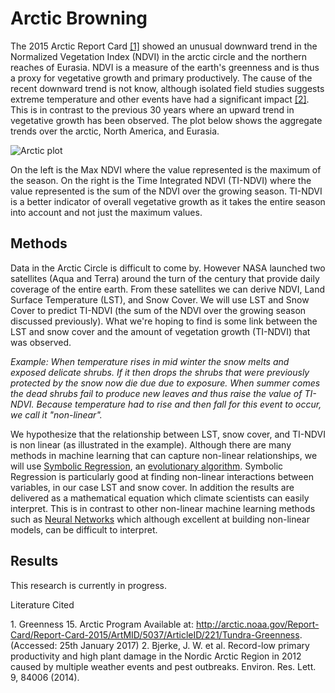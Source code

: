 # Arctic Browning
The 2015 Arctic Report Card [[1]](#lc-1)</a> showed an unusual downward trend in the Normalized Vegetation Index (NDVI) in the arctic circle and the northern reaches of Eurasia. NDVI is a measure of the earth's greenness and is thus a proxy for vegetative growth and primary productively. The cause of the recent downward trend is not know, although isolated field studies suggests extreme temperature and other events have had a significant impact [[2]](#lc-2). This is in contrast to the previous 30 years where an upward trend in vegetative growth has been observed. The plot below shows the aggregate trends over the arctic, North America, and Eurasia.

![Arctic plot](https://cfusting.github.io/img/portfolio/arctic-trends.png)


On the left is the Max NDVI where the value represented is the maximum of the season. On the right is the Time Integrated NDVI (TI-NDVI) where the value represented is the sum of the NDVI over the growing season. TI-NDVI is a better indicator of overall vegetative growth as it takes the entire season into account and not just the maximum values.

## Methods
Data in the Arctic Circle is difficult to come by. However NASA launched two satellites (Aqua and Terra) around the turn of the century that provide daily coverage of the entire earth. From these satellites we can derive NDVI, Land Surface Temperature (LST), and Snow Cover. We will use LST and Snow Cover to predict TI-NDVI (the sum of the NDVI over the growing season discussed previously). What we're hoping to find is some link between the LST and snow cover and the amount of vegetation growth (TI-NDVI) that was observed.

*Example: When temperature rises in mid winter the snow melts and exposed delicate shrubs. If it then drops the shrubs that were previously protected by the snow now die due due to exposure. When summer comes the dead shrubs fail to produce new leaves and thus raise the value of TI-NDVI. Because temperature had to rise and then fall for this event to occur, we call it "non-linear".*

We hypothesize that the relationship between LST, snow cover, and TI-NDVI is non linear (as illustrated in the example). Although there are many methods in machine learning that can capture non-linear relationships, we will use [Symbolic Regression](https://en.wikipedia.org/wiki/Symbolic_regression), an [evolutionary algorithm](https://en.wikipedia.org/wiki/Evolutionary_algorithm). Symbolic Regression is particularly good at finding non-linear interactions between variables, in our case LST and snow cover. In addition the results are delivered as a mathematical equation which climate scientists can easily interpret. This is in contrast to other non-linear machine learning methods such as [Neural Networks](https://en.wikipedia.org/wiki/Artificial_neural_network) which although excellent at building non-linear models, can be difficult to interpret.
## Results
This research is currently in progress.

Literature Cited

<a name="lc-1"></a>1. Greenness 15. Arctic Program Available at: http://arctic.noaa.gov/Report-Card/Report-Card-2015/ArtMID/5037/ArticleID/221/Tundra-Greenness. (Accessed: 25th January 2017)
<a name="lc-2"></a>2. Bjerke, J. W. et al. Record-low primary productivity and high plant damage in the Nordic Arctic Region in 2012 caused by multiple weather events and pest outbreaks. Environ. Res. Lett. 9, 84006 (2014).

